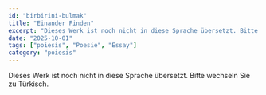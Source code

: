 ```yaml
---
id: "birbirini-bulmak"
title: "Einander Finden"
excerpt: "Dieses Werk ist noch nicht in diese Sprache übersetzt. Bitte wechseln Sie zu Türkisch."
date: "2025-10-01"
tags: ["poiesis", "Poesie", "Essay"]
category: "poiesis"
---
```


Dieses Werk ist noch nicht in diese Sprache übersetzt. Bitte wechseln Sie zu Türkisch.
